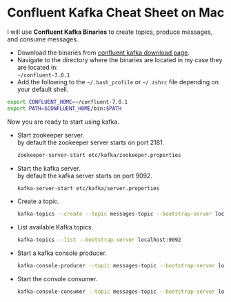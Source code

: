 # Confluent Kafka Cheat Sheet on Mac

I will use **Confluent Kafka Binaries** to create topics, produce messages, and consume messages.  

- Download the binaries from [confluent kafka download page](https://www.confluent.io/download/).
- Navigate to the directory where the binaries are located in my case they are located in:  
`~/confluent-7.0.1`
- Add the following to the `~/.bash_profile` or `~/.zshrc` file depending on your default shell.

```bash
export CONFLUENT_HOME=~/confluent-7.0.1  
export PATH=$CONFLUENT_HOME/bin:$PATH
```

Now you are ready to start using kafka.

- Start zookeeper server.  
  by default the zookeeper server starts on port 2181.

    ```bash
    zookeeper-server-start etc/kafka/zookeeper.properties
    ```

- Start the kafka server.  
    by default the kafka server starts on port 9092.

    ```bash
    kafka-server-start etc/kafka/server.properties
    ```

- Create a topic.

    ```bash
    kafka-topics --create --topic messages-topic --bootstrap-server localhost:9092 --partitions 1 --replication-factor 1
    ```

- List available Kafka topics.

    ```bash
    kafka-topics --list --bootstrap-server localhost:9092
    ```

- Start a kafka console producer.

    ```bash
    kafka-console-producer --topic messages-topic --bootstrap-server localhost:9092
    ```

- Start the console consumer.

    ```bash
    kafka-console-consumer --topic messages-topic --bootstrap-server localhost:9092
    ```
